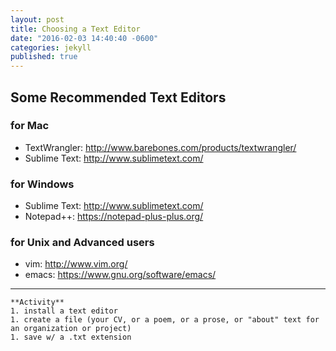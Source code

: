 ```yaml
---
layout: post
title: Choosing a Text Editor
date: "2016-02-03 14:40:40 -0600"
categories: jekyll
published: true
---
```



## Some Recommended Text Editors

### for Mac
* TextWrangler: <http://www.barebones.com/products/textwrangler/>
* Sublime Text: <http://www.sublimetext.com/>

### for Windows
* Sublime Text: <http://www.sublimetext.com/>
* Notepad++: <https://notepad-plus-plus.org/>

### for Unix and Advanced users
* vim: <http://www.vim.org/>
* emacs: <https://www.gnu.org/software/emacs/>

***
~~~
**Activity**
1. install a text editor
1. create a file (your CV, or a poem, or a prose, or "about" text for an organization or project)
1. save w/ a .txt extension
~~~
